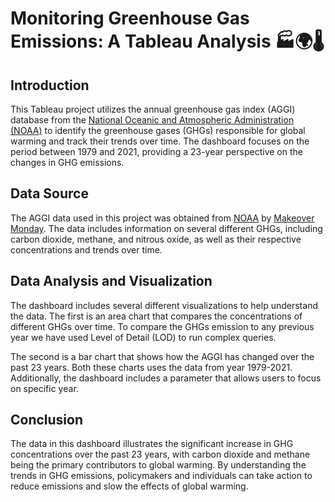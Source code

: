 # Monitoring Greenhouse Gas Emissions: A Tableau Analysis 🏭🌍🌡️

## Introduction
This Tableau project utilizes the annual greenhouse gas index (AGGI) database from the [National Oceanic and Atmospheric Administration (NOAA)](https://gml.noaa.gov/aggi/aggi.html) to identify the greenhouse gases (GHGs) responsible for global warming and track their trends over time. The dashboard focuses on the period between 1979 and 2021, providing a 23-year perspective on the changes in GHG emissions.

## Data Source
The AGGI data used in this project was obtained from [NOAA](https://gml.noaa.gov/aggi/aggi.html) by [Makeover Monday](https://data.world/makeovermonday/2023w1). The data includes information on several different GHGs, including carbon dioxide, methane, and nitrous oxide, as well as their respective concentrations and trends over time.

## Data Analysis and Visualization
The dashboard includes several different visualizations to help understand the data. The first is an area chart that compares the concentrations of different GHGs over time. To compare the GHGs emission to any previous year we have used Level of Detail (LOD) to run complex queries.

The second is a bar chart that shows how the AGGI has changed over the past 23 years. Both these charts uses the data from year 1979-2021. Additionally, the dashboard includes a parameter that allows users to focus on specific year.

## Conclusion
The data in this dashboard illustrates the significant increase in GHG concentrations over the past 23 years, with carbon dioxide and methane being the primary contributors to global warming. By understanding the trends in GHG emissions, policymakers and individuals can take action to reduce emissions and slow the effects of global warming.
